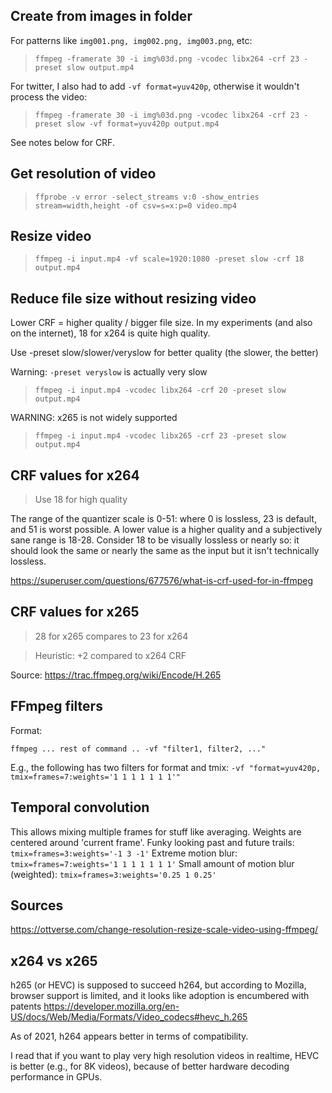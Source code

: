 ## Create from images in folder

For patterns like `img001.png, img002.png, img003.png`, etc:

> `ffmpeg -framerate 30 -i img%03d.png -vcodec libx264 -crf 23 -preset slow output.mp4`

For twitter, I also had to add `-vf format=yuv420p`, otherwise it wouldn't process the video:

> `ffmpeg -framerate 30 -i img%03d.png -vcodec libx264 -crf 23 -preset slow -vf format=yuv420p output.mp4`

See notes below for CRF.

## Get resolution of video

> `ffprobe -v error -select_streams v:0 -show_entries stream=width,height -of csv=s=x:p=0 video.mp4`

## Resize video

> `ffmpeg -i input.mp4 -vf scale=1920:1080 -preset slow -crf 18 output.mp4`

## Reduce file size without resizing video

Lower CRF = higher quality / bigger file size. In my experiments (and also on the internet), 18 for x264 is quite high quality.

Use -preset slow/slower/veryslow for better quality (the slower, the better)

Warning: `-preset veryslow` is actually very slow

> `ffmpeg -i input.mp4 -vcodec libx264 -crf 20 -preset slow output.mp4`

WARNING: x265 is not widely supported

> `ffmpeg -i input.mp4 -vcodec libx265 -crf 23 -preset slow output.mp4`

## CRF values for x264

> Use 18 for high quality

The range of the quantizer scale is 0-51: where 0 is lossless, 23 is default, and 51 is worst possible. A lower value is a higher quality and a subjectively sane range is 18-28. Consider 18 to be visually lossless or nearly so: it should look the same or nearly the same as the input but it isn't technically lossless.

https://superuser.com/questions/677576/what-is-crf-used-for-in-ffmpeg

## CRF values for x265

> 28 for x265 compares to 23 for x264

> Heuristic: +2 compared to x264 CRF

Source:
https://trac.ffmpeg.org/wiki/Encode/H.265

## FFmpeg filters

Format:

```
ffmpeg ... rest of command .. -vf "filter1, filter2, ..."
```

E.g., the following has two filters for format and tmix:
`-vf "format=yuv420p, tmix=frames=7:weights='1 1 1 1 1 1 1'"`

## Temporal convolution

This allows mixing multiple frames for stuff like averaging.
Weights are centered around 'current frame'.
Funky looking past and future trails: `tmix=frames=3:weights='-1 3 -1'`
Extreme motion blur: `tmix=frames=7:weights='1 1 1 1 1 1 1'`
Small amount of motion blur (weighted): `tmix=frames=3:weights='0.25 1 0.25'`

## Sources

https://ottverse.com/change-resolution-resize-scale-video-using-ffmpeg/

## x264 vs x265

h265 (or HEVC) is supposed to succeed h264, but according to Mozilla, browser support is limited, and it looks like adoption is encumbered with patents
https://developer.mozilla.org/en-US/docs/Web/Media/Formats/Video_codecs#hevc_h.265

As of 2021, h264 appears better in terms of compatibility.

I read that if you want to play very high resolution videos in realtime, HEVC is better (e.g., for 8K videos), because of better hardware decoding performance in GPUs.
